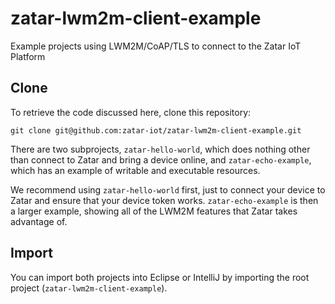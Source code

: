 # zatar-lwm2m-client-example
Example projects using LWM2M/CoAP/TLS to connect to the Zatar IoT Platform

## Clone
To retrieve the code discussed here, clone this repository:
```
git clone git@github.com:zatar-iot/zatar-lwm2m-client-example.git
```

There are two subprojects, ```zatar-hello-world```, which does nothing other than connect to Zatar and bring a device online, and ```zatar-echo-example```, which has an example of writable and executable resources.

We recommend using ```zatar-hello-world``` first, just to connect your device to Zatar and ensure that your device token works. ```zatar-echo-example``` is then a larger example, showing all of the LWM2M features that Zatar takes advantage of.

## Import
You can import both projects into Eclipse or IntelliJ by importing the root project (```zatar-lwm2m-client-example```).
